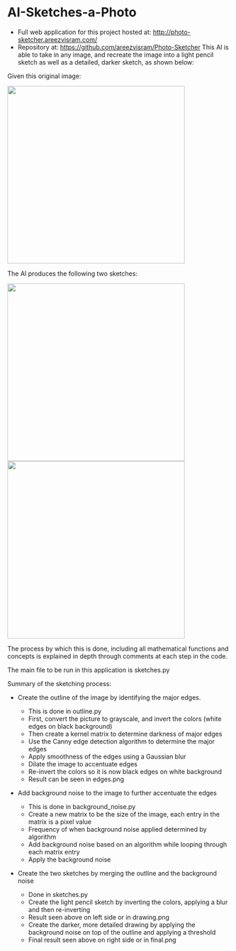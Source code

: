 # AI-Sketches-a-Photo
- Full web application for this project hosted at: http://photo-sketcher.areezvisram.com/
- Repository at: https://github.com/areezvisram/Photo-Sketcher
This AI is able to take in any image, and recreate the image into a light pencil sketch as well as a detailed, darker sketch, as shown below:

Given this original image:

<img src="https://github.com/areezvisram/AI-Sketches-a-Photo/blob/master/test.jpg" width="400">

The AI produces the following two sketches:

<img src="https://github.com/areezvisram/AI-Sketches-a-Photo/blob/master/drawing.png" width="400"><img src="https://github.com/areezvisram/AI-Sketches-a-Photo/blob/master/final.png" width="400">

The process by which this is done, including all mathematical functions and concepts is explained in depth through comments at each step in the code.

The main file to be run in this application is sketches.py

Summary of the sketching process:
* Create the outline of the image by identifying the major edges.
  * This is done in outline.py
  * First, convert the picture to grayscale, and invert the colors (white edges on black background)
  * Then create a kernel matrix to determine darkness of major edges
  * Use the Canny edge detection algorithm to determine the major edges
  * Apply smoothness of the edges using a Gaussian blur
  * Dilate the image to accentuate edges
  * Re-invert the colors so it is now black edges on white background
  * Result can be seen in edges.png
  
* Add background noise to the image to further accentuate the edges
  * This is done in background_noise.py
  * Create a new matrix to be the size of the image, each entry in the matrix is a pixel value
  * Frequency of when background noise applied determined by algorithm
  * Add background noise based on an algorithm while looping through each matrix entry
  * Apply the background noise
  
* Create the two sketches by merging the outline and the background noise
  * Done in sketches.py
  * Create the light pencil sketch by inverting the colors, applying a blur and then re-inverting
  * Result seen above on left side or in drawing.png
  * Create the darker, more detailed drawing by applying the background noise on top of the outline and applying a threshold
  * Final result seen above on right side or in final.png
  
